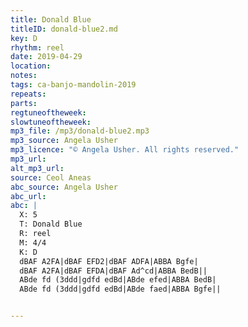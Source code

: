 ```yaml
---
title: Donald Blue
titleID: donald-blue2.md
key: D
rhythm: reel
date: 2019-04-29
location:
notes:
tags: ca-banjo-mandolin-2019
repeats: 
parts: 
regtuneoftheweek:
slowtuneoftheweek:
mp3_file: /mp3/donald-blue2.mp3
mp3_source: Angela Usher
mp3_licence: "© Angela Usher. All rights reserved."
mp3_url:
alt_mp3_url:
source: Ceol Aneas
abc_source: Angela Usher
abc_url:
abc: |
  X: 5
  T: Donald Blue
  R: reel
  M: 4/4
  K: D
  dBAF A2FA|dBAF EFD2|dBAF ADFA|ABBA Bgfe|
  dBAF A2FA|dBAF EFDA|dBAF Ad^cd|ABBA BedB||
  ABde fd (3ddd|gdfd edBd|ABde efed|ABBA BedB|
  ABde fd (3ddd|gdfd edBd|ABde faed|ABBA Bgfe||


---
```


